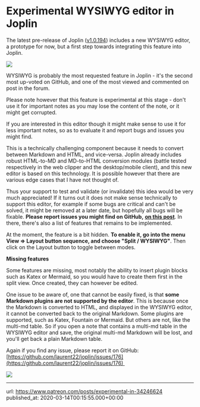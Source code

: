 # Experimental WYSIWYG editor in Joplin

The latest pre-release of Joplin ([v1.0.194](https://github.com/laurent22/joplin/releases/tag/v1.0.194)) includes a new WYSIWYG editor, a prototype for now, but a first step towards integrating this feature into Joplin.

![](images/20200314-001555_0.gif)

WYSIWYG is probably the most requested feature in Joplin - it's the second most up-voted on GitHub, and one of the most viewed and commented on post in the forum.

Please note however that this feature is experimental at this stage - don't use it for important notes as you may lose the content of the note, or it might get corrupted.

If you are interested in this editor though it might make sense to use it for less important notes, so as to evaluate it and report bugs and issues you might find.

This is a technically challenging component because it needs to convert between Markdown and HTML, and vice-versa. Joplin already includes robust HTML-to-MD and MD-to-HTML conversion modules (battle tested respectively in the web clipper and the desktop/mobile client), and this new editor is based on this technology. It is possible however that there are various edge cases that I have not thought of. 

Thus your support to test and validate (or invalidate) this idea would be very much appreciated! If it turns out it does not make sense technically to support this editor, for example if some bugs are critical and can't be solved, it might be removed at a later date, but hopefully all bugs will be fixable. **Please report issues you might find on GitHub,** [**on this post**](https://github.com/laurent22/joplin/issues/176). In there, there's also a list of features that remains to be implemented.

At the moment, the feature is a bit hidden. **To enable it, go into the menu View => Layout button sequence, and choose "Split / WYSIWYG"**. Then click on the Layout button to toggle between modes.

**Missing features**

Some features are missing, most notably the ability to insert plugin blocks such as Katex or Mermaid, so you would have to create them first in the split view. Once created, they can however be edited.

One issue to be aware of, one that cannot be easily fixed, is that **some Markdown plugins are not supported by the editor**. This is because once the Markdown is converted to HTML, and displayed in the WYSIWYG editor, it cannot be converted back to the original Markdown. Some plugins are supported, such as Katex, Fountain or Mermaid. But others are not, like the multi-md table. So if you open a note that contains a multi-md table in the WYSIWYG editor and save, the original multi-md Markdown will be lost, and you'll get back a plain Markdown table.

Again if you find any issue, please report it on GitHub: [https://github.com/laurent22/joplin/issues/176](https://github.com/laurent22/joplin/issues/176) 

![](images/20200314-001555_1.gif)

* * *

url: https://www.patreon.com/posts/experimental-in-34246624
published_at: 2020-03-14T00:15:55.000+00:00
